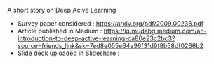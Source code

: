 A short story on Deep Acive Learning

- Survey paper considered : https://arxiv.org/pdf/2009.00236.pdf
- Article published in Medium : https://kumudabg.medium.com/an-introduction-to-deep-active-learning-ca80e23c2bc3?source=friends_link&sk=7ed8e055e64e96f31d9f8b58df0266b2
- Slide deck uploaded in Slideshare :
